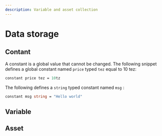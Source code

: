 ```yaml
---
description: Variable and asset collection
---
```


# Data storage

## Contant

A constant is a global value that cannot be changed. The following snippet defines a global constant named `price` typed `tez` equal to 10 tez:

```ocaml
constant price tez = 10tz
```

The following defines a `string` typed constant named `msg` :

```ocaml
constant msg string = "Hello world"
```

## Variable



## Asset

